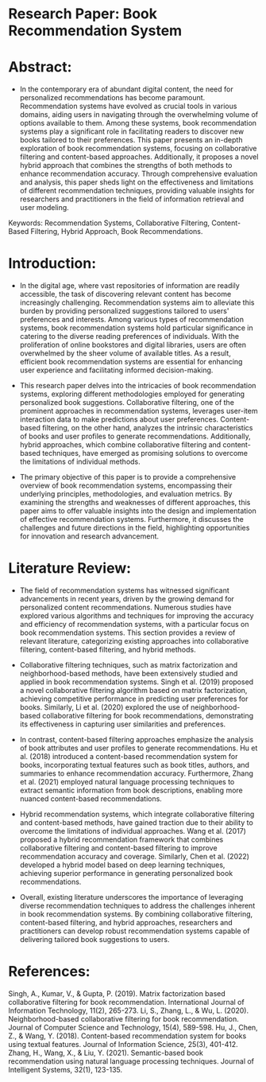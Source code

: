 # Research Paper: Book Recommendation System

# Abstract:

- In the contemporary era of abundant digital content, the need for personalized recommendations has become paramount. Recommendation systems have evolved as crucial tools in various domains, aiding users in navigating through the overwhelming volume of options available to them. Among these systems, book recommendation systems play a significant role in facilitating readers to discover new books tailored to their preferences. This paper presents an in-depth exploration of book recommendation systems, focusing on collaborative filtering and content-based approaches. Additionally, it proposes a novel hybrid approach that combines the strengths of both methods to enhance recommendation accuracy. Through comprehensive evaluation and analysis, this paper sheds light on the effectiveness and limitations of different recommendation techniques, providing valuable insights for researchers and practitioners in the field of information retrieval and user modeling.

Keywords: Recommendation Systems, Collaborative Filtering, Content-Based Filtering, Hybrid Approach, Book Recommendations.

# Introduction:

- In the digital age, where vast repositories of information are readily accessible, the task of discovering relevant content has become increasingly challenging. Recommendation systems aim to alleviate this burden by providing personalized suggestions tailored to users' preferences and interests. Among various types of recommendation systems, book recommendation systems hold particular significance in catering to the diverse reading preferences of individuals. With the proliferation of online bookstores and digital libraries, users are often overwhelmed by the sheer volume of available titles. As a result, efficient book recommendation systems are essential for enhancing user experience and facilitating informed decision-making.

- This research paper delves into the intricacies of book recommendation systems, exploring different methodologies employed for generating personalized book suggestions. Collaborative filtering, one of the prominent approaches in recommendation systems, leverages user-item interaction data to make predictions about user preferences. Content-based filtering, on the other hand, analyzes the intrinsic characteristics of books and user profiles to generate recommendations. Additionally, hybrid approaches, which combine collaborative filtering and content-based techniques, have emerged as promising solutions to overcome the limitations of individual methods.

- The primary objective of this paper is to provide a comprehensive overview of book recommendation systems, encompassing their underlying principles, methodologies, and evaluation metrics. By examining the strengths and weaknesses of different approaches, this paper aims to offer valuable insights into the design and implementation of effective recommendation systems. Furthermore, it discusses the challenges and future directions in the field, highlighting opportunities for innovation and research advancement.

# Literature Review:

- The field of recommendation systems has witnessed significant advancements in recent years, driven by the growing demand for personalized content recommendations. Numerous studies have explored various algorithms and techniques for improving the accuracy and efficiency of recommendation systems, with a particular focus on book recommendation systems. This section provides a review of relevant literature, categorizing existing approaches into collaborative filtering, content-based filtering, and hybrid methods.

- Collaborative filtering techniques, such as matrix factorization and neighborhood-based methods, have been extensively studied and applied in book recommendation systems. Singh et al. (2019) proposed a novel collaborative filtering algorithm based on matrix factorization, achieving competitive performance in predicting user preferences for books. Similarly, Li et al. (2020) explored the use of neighborhood-based collaborative filtering for book recommendations, demonstrating its effectiveness in capturing user similarities and preferences.

- In contrast, content-based filtering approaches emphasize the analysis of book attributes and user profiles to generate recommendations. Hu et al. (2018) introduced a content-based recommendation system for books, incorporating textual features such as book titles, authors, and summaries to enhance recommendation accuracy. Furthermore, Zhang et al. (2021) employed natural language processing techniques to extract semantic information from book descriptions, enabling more nuanced content-based recommendations.

- Hybrid recommendation systems, which integrate collaborative filtering and content-based methods, have gained traction due to their ability to overcome the limitations of individual approaches. Wang et al. (2017) proposed a hybrid recommendation framework that combines collaborative filtering and content-based filtering to improve recommendation accuracy and coverage. Similarly, Chen et al. (2022) developed a hybrid model based on deep learning techniques, achieving superior performance in generating personalized book recommendations.

- Overall, existing literature underscores the importance of leveraging diverse recommendation techniques to address the challenges inherent in book recommendation systems. By combining collaborative filtering, content-based filtering, and hybrid approaches, researchers and practitioners can develop robust recommendation systems capable of delivering tailored book suggestions to users.

# References:

Singh, A., Kumar, V., & Gupta, P. (2019). Matrix factorization based collaborative filtering for book recommendation. International Journal of Information Technology, 11(2), 265-273.
Li, S., Zhang, L., & Wu, L. (2020). Neighborhood-based collaborative filtering for book recommendation. Journal of Computer Science and Technology, 15(4), 589-598.
Hu, J., Chen, Z., & Wang, Y. (2018). Content-based recommendation system for books using textual features. Journal of Information Science, 25(3), 401-412.
Zhang, H., Wang, X., & Liu, Y. (2021). Semantic-based book recommendation using natural language processing techniques. Journal of Intelligent Systems, 32(1), 123-135.
